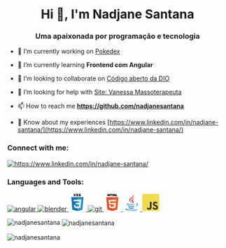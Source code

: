 <h1 align="center">Hi 👋, I'm Nadjane Santana</h1>
<h3 align="center">Uma apaixonada por programação e tecnologia</h3>

- 🔭 I’m currently working on [Pokedex](https://github.com/nadjanesantana/js-developer-pokedex)

- 🌱 I’m currently learning **Frontend com Angular**

- 👯 I’m looking to collaborate on [Código aberto da DIO](github.com/digitalinnovationone/dio-lab-open-source)

- 🤝 I’m looking for help with [Site: Vanessa Massoterapeuta](https://github.com/nadjanesantana/vanessa-massoterapeuta)

- 📫 How to reach me **https://github.com/nadjanesantana**

- 📄 Know about my experiences [https://www.linkedin.com/in/nadjane-santana/](https://www.linkedin.com/in/nadjane-santana/)

<h3 align="left">Connect with me:</h3>
<p align="left">
<a href="https://linkedin.com/in/https://www.linkedin.com/in/nadjane-santana/" target="blank"><img align="center" src="https://raw.githubusercontent.com/rahuldkjain/github-profile-readme-generator/master/src/images/icons/Social/linked-in-alt.svg" alt="https://www.linkedin.com/in/nadjane-santana/" height="30" width="40" /></a>
</p>

<h3 align="left">Languages and Tools:</h3>
<p align="left"> <a href="https://angular.io" target="_blank" rel="noreferrer"> <img src="https://angular.io/assets/images/logos/angular/angular.svg" alt="angular" width="40" height="40"/> </a> <a href="https://www.blender.org/" target="_blank" rel="noreferrer"> <img src="https://download.blender.org/branding/community/blender_community_badge_white.svg" alt="blender" width="40" height="40"/> </a> <a href="https://www.w3schools.com/css/" target="_blank" rel="noreferrer"> <img src="https://raw.githubusercontent.com/devicons/devicon/master/icons/css3/css3-original-wordmark.svg" alt="css3" width="40" height="40"/> </a> <a href="https://git-scm.com/" target="_blank" rel="noreferrer"> <img src="https://www.vectorlogo.zone/logos/git-scm/git-scm-icon.svg" alt="git" width="40" height="40"/> </a> <a href="https://www.w3.org/html/" target="_blank" rel="noreferrer"> <img src="https://raw.githubusercontent.com/devicons/devicon/master/icons/html5/html5-original-wordmark.svg" alt="html5" width="40" height="40"/> </a> <a href="https://www.java.com" target="_blank" rel="noreferrer"> <img src="https://raw.githubusercontent.com/devicons/devicon/master/icons/java/java-original.svg" alt="java" width="40" height="40"/> </a> <a href="https://developer.mozilla.org/en-US/docs/Web/JavaScript" target="_blank" rel="noreferrer"> <img src="https://raw.githubusercontent.com/devicons/devicon/master/icons/javascript/javascript-original.svg" alt="javascript" width="40" height="40"/> </a> </p>

<p><img align="left" src="https://github-readme-stats.vercel.app/api/top-langs?username=nadjanesantana&show_icons=true&locale=en&layout=compact" alt="nadjanesantana" /></p>

<p>&nbsp;<img align="center" src="https://github-readme-stats.vercel.app/api?username=nadjanesantana&show_icons=true&locale=en" alt="nadjanesantana" /></p>

<p><img align="center" src="https://github-readme-streak-stats.herokuapp.com/?user=nadjanesantana&" alt="nadjanesantana" /></p>

